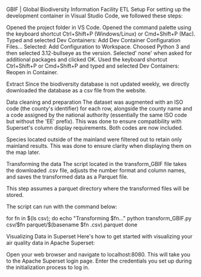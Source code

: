 GBIF | Global Biodiversity Information Facility ETL
Setup
For setting up the development container in Visual Studio Code, we followed these steps:

Opened the project folder in VS Code. Opened the command palette using the keyboard shortcut Ctrl+Shift+P (Windows/Linux) or Cmd+Shift+P (Mac). Typed and selected Dev Containers: Add Dev Container Configuration Files... Selected: Add Configuration to Workspace. Choosed Python 3 and then selected 3.12-bullseye as the version. Selected' none' when asked for additional packages and clicked OK. Used the keyboard shortcut Ctrl+Shift+P or Cmd+Shift+P and typed and selected Dev Containers: Reopen in Container.

Extract
Since the biodiversity database is not updated weekly, we directly downloaded the database as a csv file from the website.

Data cleaning and preparation
The dataset was augmented with an ISO code (the county's identifier) for each row, alongside the county name and a code assigned by the national authority (essentially the same ISO code but without the 'EE' prefix). This was done to ensure compatibility with Superset's column display requirements. Both codes are now included.

Species located outside of the mainland were filtered out to retain only mainland results. This was done to ensure clarity when displaying them on the map later.

Transforming the data
The script located in the transform_GBIF file takes the downloaded .csv file, adjusts the number format and column names, and saves the transformed data as a Parquet file.

This step assumes a parquet directory where the transformed files will be stored.

The script can run with the command below:

for fn in $(ls csv); do echo "Transforming $fn..." python transform_GBIF.py csv/$fn parquet/$(basename $fn .csv).parquet done

Visualizing Data in Superset
Here's how to get started with visualizing your air quality data in Apache Superset:

Open your web browser and navigate to localhost:8080. This will take you to the Apache Superset login page. Enter the credentials you set up during the initialization process to log in.
